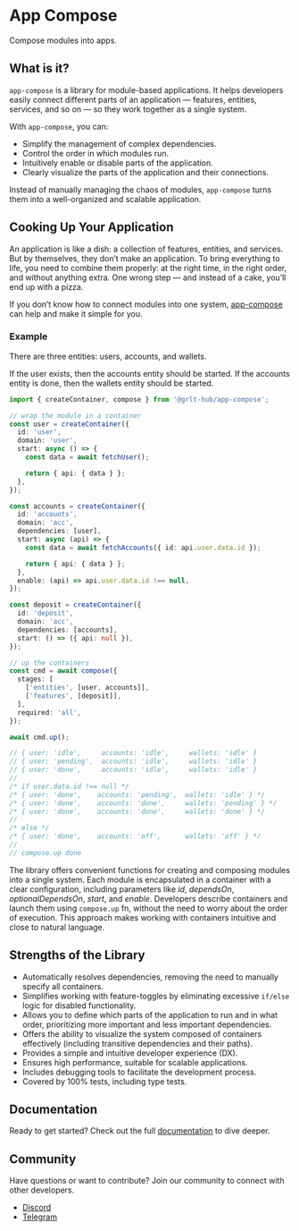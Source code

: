 # App Compose

Compose modules into apps.

## What is it?

`app-compose` is a library for module-based applications. It helps developers easily connect different parts of an application — features, entities, services, and so on — so they work together as a single system.

With `app-compose`, you can:

- Simplify the management of complex dependencies.
- Control the order in which modules run.
- Intuitively enable or disable parts of the application.
- Clearly visualize the parts of the application and their connections.

Instead of manually managing the chaos of modules, `app-compose` turns them into a well-organized and scalable application.

## Cooking Up Your Application

An application is like a dish: a collection of features, entities, and services. But by themselves, they don’t make an application. To bring everything to life, you need to combine them properly: at the right time, in the right order, and without anything extra. One wrong step — and instead of a cake, you’ll end up with a pizza.

If you don’t know how to connect modules into one system, [app-compose](https://grlt-hub.github.io/app-compose/) can help and make it simple for you.

### Example

There are three entities: users, accounts, and wallets.

If the user exists, then the accounts entity should be started. If the accounts entity is done, then the wallets entity should be started.

```ts
import { createContainer, compose } from '@grlt-hub/app-compose';

// wrap the module in a container
const user = createContainer({
  id: 'user',
  domain: 'user',
  start: async () => {
    const data = await fetchUser();

    return { api: { data } };
  },
});

const accounts = createContainer({
  id: 'accounts',
  domain: 'acc',
  dependencies: [user],
  start: async (api) => {
    const data = await fetchAccounts({ id: api.user.data.id });

    return { api: { data } };
  },
  enable: (api) => api.user.data.id !== null,
});

const deposit = createContainer({
  id: 'deposit',
  domain: 'acc',
  dependencies: [accounts],
  start: () => ({ api: null }),
});

// up the containers
const cmd = await compose({
  stages: [
    ['entities', [user, accounts]],
    ['features', [deposit]],
  ],
  required: 'all',
});

await cmd.up();

// { user: 'idle',     accounts: 'idle',     wallets: 'idle' }
// { user: 'pending',  accounts: 'idle',     wallets: 'idle' }
// { user: 'done',     accounts: 'idle',     wallets: 'idle' }
//
/* if user.data.id !== null */
/* { user: 'done',    accounts: 'pending',  wallets: 'idle' } */
/* { user: 'done',    accounts: 'done',     wallets: 'pending' } */
/* { user: 'done',    accounts: 'done',     wallets: 'done' } */
//
/* else */
/* { user: 'done',    accounts: 'off',      wallets: 'off' } */
//
// compose.up done
```

The library offers convenient functions for creating and composing modules into a single system. Each module is encapsulated in a container with a clear configuration, including parameters like _id_, _dependsOn_, _optionalDependsOn_, _start_, and _enable_. Developers describe containers and launch them using `compose.up` fn, without the need to worry about the order of execution. This approach makes working with containers intuitive and close to natural language.

## Strengths of the Library

- Automatically resolves dependencies, removing the need to manually specify all containers.
- Simplifies working with feature-toggles by eliminating excessive `if/else` logic for disabled functionality.
- Allows you to define which parts of the application to run and in what order, prioritizing more important and less important dependencies.
- Offers the ability to visualize the system composed of containers effectively (including transitive dependencies and their paths).
- Provides a simple and intuitive developer experience (DX).
- Ensures high performance, suitable for scalable applications.
- Includes debugging tools to facilitate the development process.
- Covered by 100% tests, including type tests.

## Documentation

Ready to get started? Check out the full [documentation](https://grlt-hub.github.io/app-compose/) to dive deeper.

## Community

Have questions or want to contribute? Join our community to connect with other developers.

- [Discord](https://discord.gg/Q4DFKnxp)
- [Telegram](https://t.me/grlt_hub_app_compose)
